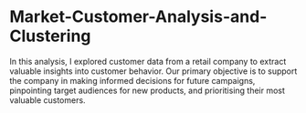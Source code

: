 # Market-Customer-Analysis-and-Clustering
In this analysis, I explored customer data from a retail company to extract valuable insights into customer behavior. Our primary objective is to support the company in making informed decisions for future campaigns, pinpointing target audiences for new products, and prioritising their most valuable customers.
